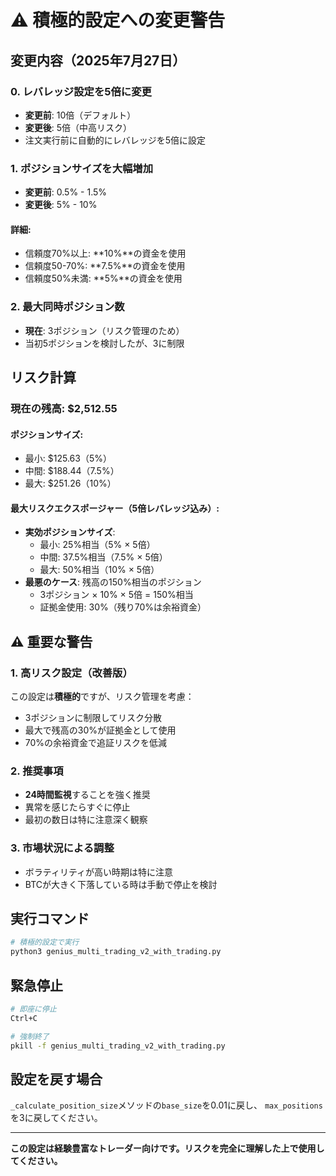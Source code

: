 # ⚠️ 積極的設定への変更警告

## 変更内容（2025年7月27日）

### 0. レバレッジ設定を5倍に変更
- **変更前**: 10倍（デフォルト）
- **変更後**: 5倍（中高リスク）
- 注文実行前に自動的にレバレッジを5倍に設定

### 1. ポジションサイズを大幅増加
- **変更前**: 0.5% - 1.5%
- **変更後**: 5% - 10%

#### 詳細:
- 信頼度70%以上: **10%**の資金を使用
- 信頼度50-70%: **7.5%**の資金を使用
- 信頼度50%未満: **5%**の資金を使用

### 2. 最大同時ポジション数
- **現在**: 3ポジション（リスク管理のため）
- 当初5ポジションを検討したが、3に制限

## リスク計算

### 現在の残高: $2,512.55

#### ポジションサイズ:
- 最小: $125.63（5%）
- 中間: $188.44（7.5%）
- 最大: $251.26（10%）

#### 最大リスクエクスポージャー（5倍レバレッジ込み）:
- **実効ポジションサイズ**: 
  - 最小: 25%相当（5% × 5倍）
  - 中間: 37.5%相当（7.5% × 5倍）
  - 最大: 50%相当（10% × 5倍）
- **最悪のケース**: 残高の150%相当のポジション
  - 3ポジション × 10% × 5倍 = 150%相当
  - 証拠金使用: 30%（残り70%は余裕資金）

## ⚠️ 重要な警告

### 1. 高リスク設定（改善版）
この設定は**積極的**ですが、リスク管理を考慮：
- 3ポジションに制限してリスク分散
- 最大で残高の30%が証拠金として使用
- 70%の余裕資金で追証リスクを低減

### 2. 推奨事項
- **24時間監視**することを強く推奨
- 異常を感じたらすぐに停止
- 最初の数日は特に注意深く観察

### 3. 市場状況による調整
- ボラティリティが高い時期は特に注意
- BTCが大きく下落している時は手動で停止を検討

## 実行コマンド

```bash
# 積極的設定で実行
python3 genius_multi_trading_v2_with_trading.py
```

## 緊急停止

```bash
# 即座に停止
Ctrl+C

# 強制終了
pkill -f genius_multi_trading_v2_with_trading.py
```

## 設定を戻す場合

`_calculate_position_size`メソッドの`base_size`を0.01に戻し、
`max_positions`を3に戻してください。

---

**この設定は経験豊富なトレーダー向けです。リスクを完全に理解した上で使用してください。**